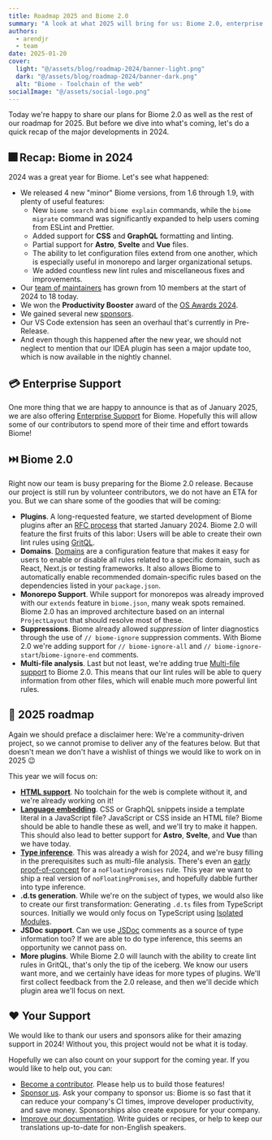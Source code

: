 ```yaml
---
title: Roadmap 2025 and Biome 2.0
summary: "A look at what 2025 will bring for us: Biome 2.0, enterprise support, and our roadmap"
authors:
  - arendjr
  - team
date: 2025-01-20
cover:
  light: "@/assets/blog/roadmap-2024/banner-light.png"
  dark: "@/assets/blog/roadmap-2024/banner-dark.png"
  alt: "Biome - Toolchain of the web"
socialImage: "@/assets/social-logo.png"
---
```


Today we're happy to share our plans for Biome 2.0 as well as the rest of our roadmap for 2025. But before we dive into what's coming, let's do a quick recap of the major developments in 2024.

## 🎆 Recap: Biome in 2024

2024 was a great year for Biome. Let's see what happened:

* We released 4 new "minor" Biome versions, from 1.6 through 1.9, with plenty of useful features:
  * New `biome search` and `biome explain` commands, while the `biome migrate` command was significantly expanded to help users coming from ESLint and Prettier.
  * Added support for **CSS** and **GraphQL** formatting and linting. 
  * Partial support for **Astro**, **Svelte** and **Vue** files.
  * The ability to let configuration files extend from one another, which is especially useful in monorepo and larger organizational setups.
  * We added countless new lint rules and miscellaneous fixes and improvements.
 * Our [team of maintainers](https://github.com/biomejs/biome/blob/main/CONTRIBUTING.md#current-members) has grown from 10 members at the start of 2024 to 18 today.
 * We won the **Productivity Booster** award of the [OS Awards 2024](https://osawards.com/javascript/2024).
 * We gained several new [sponsors](https://github.com/biomejs/biome#sponsors).
 * Our VS Code extension has seen an overhaul that's currently in Pre-Release.
 * And even though this happened after the new year, we should not neglect to mention that our IDEA plugin has seen a major update too, which is now available in the nightly channel.

## 💳 Enterprise Support

One more thing that we are happy to announce is that as of January 2025, we are also offering [Enterprise Support](https://biomejs.dev/enterprise) for Biome. Hopefully this will allow some of our contributors to spend more of their time and effort towards Biome!

## ⏭️ Biome 2.0

Right now our team is busy preparing for the Biome 2.0 release. Because our project is still run by volunteer contributors, we do not have an ETA for you. But we can share some of the goodies that will be coming:

* **Plugins**. A long-requested feature, we started development of Biome plugins after an [RFC process](https://github.com/biomejs/biome/discussions/1762) that started January 2024. Biome 2.0 will feature the first fruits of this labor: Users will be able to create their own lint rules using [GritQL](https://docs.grit.io/language/overview).
* **Domains**. [Domains](https://github.com/biomejs/biome/blob/next/.changeset/introduce_the_domains_linter_feature.md) are a configuration feature that makes it easy for users to enable or disable all rules related to a specific domain, such as React, Next.js or testing frameworks. It also allows Biome to automatically enable recommended domain-specific rules based on the dependencies listed in your `package.json`.
* **Monorepo Support**. While support for monorepos was already improved with our `extends` feature in `biome.json`, many weak spots remained. Biome 2.0 has an improved architecture based on an internal `ProjectLayout` that should resolve most of these.
* **Suppressions**. Biome already allowed *suppression* of linter diagnostics through the use of `// biome-ignore` suppression comments. With Biome 2.0 we're adding support for `// biome-ignore-all` and `// biome-ignore-start`/`biome-ignore-end` comments.
* **Multi-file analysis**. Last but not least, we're adding true [Multi-file support](https://github.com/biomejs/biome/issues/3307) to Biome 2.0. This means that our lint rules will be able to query information from other files, which will enable much more powerful lint rules.

## 🌌 2025 roadmap

Again we should preface a disclaimer here: We're a community-driven project, so we cannot promise to deliver any of the features below. But that doesn't mean we don't have a wishlist of things we would like to work on in 2025 😉

This year we will focus on:

* [**HTML support**](https://github.com/biomejs/biome/issues/4726). No toolchain for the web is complete without it, and we're already working on it!
* [**Language embedding**](https://github.com/biomejs/biome/issues/3334). CSS or GraphQL snippets inside a template literal in a JavaScript file? JavaScript or CSS inside an HTML file? Biome should be able to handle these as well, and we'll try to make it happen. This should also lead to better support for **Astro**, **Svelte**, and **Vue** than we have today.
* [**Type inference**](https://github.com/biomejs/biome/issues/3187). This was already a wish for 2024, and we're busy filling in the prerequisites such as multi-file analysis. There's even an [early proof-of-concept](https://github.com/biomejs/biome/pull/4911) for a `noFloatingPromises` rule. This year we want to ship a real version of `noFloatingPromises`, and hopefully dabble further into type inference.
* **.d.ts generation**. While we're on the subject of types, we would also like to create our first transformation: Generating `.d.ts` files from TypeScript sources. Initially we would only focus on TypeScript using [Isolated Modules](https://www.typescriptlang.org/tsconfig/#isolatedModules).
* **JSDoc support**. Can we use [JSDoc](https://jsdoc.app/) comments as a source of type information too? If we are able to do type inference, this seems an opportunity we cannot pass on.
* **More plugins**. While Biome 2.0 will launch with the ability to create lint rules in GritQL, that's only the tip of the iceberg. We know our users want more, and we certainly have ideas for more types of plugins. We'll first collect feedback from the 2.0 release, and then we'll decide which plugin area we'll focus on next.

## ❤️ Your Support

We would like to thank our users and sponsors alike for their amazing support in 2024! Without you, this project would not be what it is today.

Hopefully we can also count on your support for the coming year. If you would like to help out, you can:

* [Become a contributor](https://github.com/biomejs/biome/blob/main/CONTRIBUTING.md). Please help us to build those features!
* [Sponsor us](https://github.com/biomejs/biome/tree/main#funding). Ask your company to sponsor us: Biome is so fast that it can reduce your company's CI times, improve developer productivity, and save money. Sponsorships also create exposure for your company.
* [Improve our documentation](https://github.com/biomejs/website/). Write guides or recipes, or help to keep our translations up-to-date for non-English speakers.

